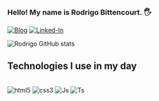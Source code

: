 
### Hello! My name is Rodrigo Bittencourt. 🖐️

[![Blog](https://img.shields.io/website?label=rodrigo-bittencourt.com&style=for-the-badge&url=https://rodrigo-bittencourt.com/)](https://rodrigo-bittencourt.com)
[![Linked-In](https://img.shields.io/badge/LinkedIn-0077B5?style=for-the-badge&logo=linkedin&logoColor=white)](https://www.linkedin.com/in/rodrigo-granado-bittencourt-0183ba2b1/)

![Rodrigo GitHub stats](https://github-readme-stats.vercel.app/api?username=RodrigoCWB0502&show_icons=true&theme=tokyonight)

## Technologies I use in my day

<div style="display: inline-block"> <br/>
    <img position="center" alt="html5" src="https://img.shields.io/badge/HTML5-E34F26?style=for-the-badge&logo=html5&logoColor=white" />
    <img position="center" alt="css3" src="https://img.shields.io/badge/CSS3-1572B6?style=for-the-badge&logo=css3&logoColor=white" />
    <img position="center" alt="Js" src="https://img.shields.io/badge/JavaScript-F7DF1E?style=for-the-badge&logo=javascript&logoColor=black" />
    <img position="center" alt="Ts" src="https://img.shields.io/badge/TypeScript-007ACC?style=for-the-badge&logo=typescript&logoColor=white" />
</div> <br/>
